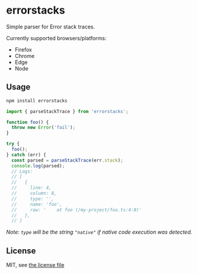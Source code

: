 # errorstacks

Simple parser for Error stack traces.

Currently supported browsers/platforms:

- Firefox
- Chrome
- Edge
- Node

## Usage

```bash
npm install errorstacks
```

```js
import { parseStackTrace } from 'errorstacks';

function foo() {
  throw new Error('fail');
}

try {
  foo();
} catch (err) {
  const parsed = parseStackTrace(err.stack);
  console.log(parsed);
  // Logs:
  // [
  //   {
  //     line: 4,
  //     column: 8,
  //     type: '',
  //     name: 'foo',
  //     raw: '    at foo (/my-project/foo.ts:4:8)'
  //   },
  // ]
```

_Note: `type` will be the string `"native"` if native code execution was detected._

## License

MIT, see [the license file](./LICENSE)

